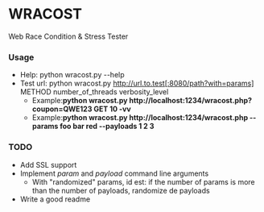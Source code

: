 # WRACOST
Web Race Condition &amp; Stress Tester

### Usage
* Help: python wracost.py --help
* Test url: python wracost.py http://url.to.test[:8080/path?with=params] METHOD number_of_threads verbosity_level
  * Example:**python wracost.py http://localhost:1234/wracost.php?coupon=QWE123 GET 10 -vv**
  * Example:**python wracost.py http://localhost:1234/wracost.php --params foo bar red --payloads 1 2 3**

### TODO
* Add SSL support
* Implement *param* and *payload* command line arguments
  * With "randomized" params, id est: if the number of params is more than the number of payloads, randomize de payloads
* Write a good readme
